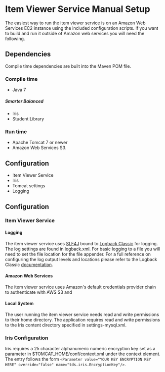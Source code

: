 # Item Viewer Service Manual Setup
The easiest way to run the item viewer service is on an Amazon Web Services EC2 instance using the included configuration scripts. If you want to build and run it outside of Amazon web services you will need the following.

## Dependencies
Compile time dependencies are built into the Maven POM file.

### Compile time
- Java 7

##### Smarter Balanced
- Iris
- Student Library

### Run time
- Apache Tomcat 7 or newer
- Amazon Web Services S3.

## Configuration
- Item Viewer Service
- Iris
- Tomcat settings
- Logging


## Configuration
### Item Viewer Service
#### Logging
The item viewer service uses [SLF4J](http://www.slf4j.org/) bound to [Logback Classic](http://logback.qos.ch/) for logging. The log settings are found in logback.xml. For basic logging to a file you will need to set the file location for the file appender. For a full reference on configuring the log output levels and locations please refer to the Logback Classic [documentation](http://logback.qos.ch/manual/configuration.html).

#### Amazon Web Services
 The item viewer service uses Amazon's default credentials provider chain to authenticate with AWS S3 and

#### Local System
The user running the item viewer service needs read and write permissions to their home directory.  The application requires read and write permissions to the Iris content directory specified in settings-mysql.xml.


### Iris Configuration
Iris requires a 25 character alphanumeric numeric encryption key set as a parameter in $TOMCAT_HOME/conf/context.xml under the context element.
The entry follows the form `<Parameter value="YOUR KEY ENCRYPTION KEY HERE" override="false" name="tds.iris.EncryptionKey"/>`.
